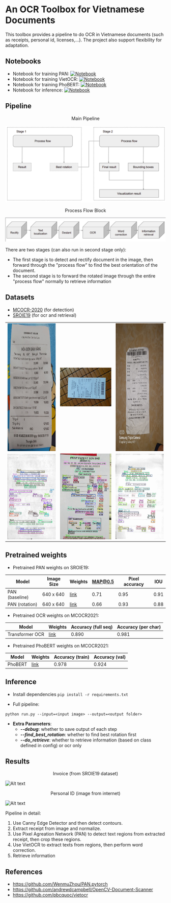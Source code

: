 # **An OCR Toolbox for Vietnamese Documents**
This toolbox provides a pipeline to do OCR in Vietnamese documents (such as receipts, personal id, licenses,...). 
The project also support flexibility for adaptation.

## **Notebooks**
- Notebook for training PAN: [![Notebook](https://colab.research.google.com/assets/colab-badge.svg)](./demo/notebooks/[vnm_ocr_toolbox]_Train_PAN_for_Text_Detection.ipynb)
- Notebook for training VietOCR: [![Notebook](https://colab.research.google.com/assets/colab-badge.svg)](./demo/notebooks/[vnm_ocr_toolbox]_Train_PAN_for_Text_Detection.ipynb)
- Notebook for training PhoBERT: [![Notebook](https://colab.research.google.com/assets/colab-badge.svg)](./demo/notebooks/[vnm_ocr_toolbox]_Train_OCR.ipynb)
- Notebook for inference: [![Notebook](https://colab.research.google.com/assets/colab-badge.svg)](./demo/notebooks/[vnm_ocr_toolbox]_Inference.ipynb)


## **Pipeline**

<div align="center"> Main Pipeline</div>

![Alt Text](demo/pipeline1.png)

<div align="center"> Process Flow Block</div>

![Alt Text](demo/pipeline2.png)

There are two stages (can also run in second stage only):
  - The first stage is to detect and rectify document in the image, then forward through the "process flow" to find the best orientation of the document.
  - The second stage is to forward the rotated image through the entire "process flow" normally to retrieve information

## **Datasets**
- [MCOCR-2020](https://drive.google.com/file/d/1cyEGMVcEkquduJp3ewGq9Q4SyliX0bfB/view?usp=sharing) (for detection)
- [SROIE19](https://drive.google.com/drive/folders/1jdFA0yg8uw15scux8O73qs6c5fr1cUff?usp=sharing) (for ocr and retrieval)

| | | |
|:-------------------------:|:-------------------------:|:-------------------------:|
|<img height="400" alt="screen" src="demo/data samples/mcocr_public_145013atlmq.jpg"> | <img width="400" alt="screen" src="demo/data samples/mcocr_public_145013bcovr.jpg"> | <img height="400" alt="screen" src="demo/data samples/mcocr_public_145014ckynq.jpg"> |
|<img  alt="screen" src="demo/data samples/sroie19_1.png"> | <img  alt="screen" src="demo/data samples/sroie19_2.png"> | <img  alt="screen" src="demo/data samples/sroie19_3.jpg"> |

## **Pretrained weights**
- Pretrained PAN weights on SROIE19:

Model | Image Size | Weights | MAP@0.5 | Pixel accuracy | IOU
--- | --- | --- | --- | --- | --- 
PAN (baseline) | 640 x 640 | [link](https://drive.google.com/file/d/1-Nj8TSM_eqZDZzRArZjWPcVCtl1l2uQP/view?usp=sharing) | 0.71 | 0.95 | 0.91
PAN (rotation) | 640 x 640 | [link](https://drive.google.com/file/d/1NIIGWdGdCD9c2TPqyPoiRao2tR69BXgN/view?usp=sharing) | 0.66 | 0.93 | 0.88

- Pretrained OCR weights on MCOCR2021: 

Model | Weights | Accuracy (full seq) | Accuracy (per char)
--- | --- | --- | --- 
Transformer OCR | [link](https://drive.google.com/drive/folders/1JgCVtxA8hfUl1E4JqS3moPB_7b8lhL0w?usp=sharing) | 0.890 | 0.981

- Pretrained PhoBERT weights on MCOCR2021: 

Model | Weights | Accuracy (train) | Accuracy (val)
--- | --- | --- | --- 
PhoBERT | [link](https://drive.google.com/file/d/1v4GQPg4Jx5FWvqJ-2k9YCxEd6iFdlXXa/view?usp=sharing) | 0.978 | 0.924


## **Inference**
- Install dependencies
```pip install -r requirements.txt```

- Full pipeline:
```
python run.py --input=<input image> --output=<output folder>
```
 - **Extra Parameters**:
    - ***--debug***:              whether to save output of each step
    - ***--find_best_rotation***: whether to find best rotation first
    - ***--do_retrieve***:        whether to retrieve information (based on class defined in config) or ocr only
    
## **Results**

<div align="center"> Invoice (from SROIE19 dataset)</div>

![Alt text](demo/invoice/fullpipeline.PNG)

<div align="center">Personal ID (image from internet)</div>

![Alt text](demo/ekyc/fullpipeline_cmnd.PNG)

Pipeline in detail:
1. Use Canny Edge Detector and then detect contours.
2. Extract receipt from image and normalize.
3. Use Pixel Agreation Network (PAN) to detect text regions from extracted receipt, then crop these regions.
4. Use VietOCR to extract texts from regions, then perform word correction.
5. Retrieve information


## References
- https://github.com/WenmuZhou/PAN.pytorch
- https://github.com/andrewdcampbell/OpenCV-Document-Scanner
- https://github.com/pbcquoc/vietocr

